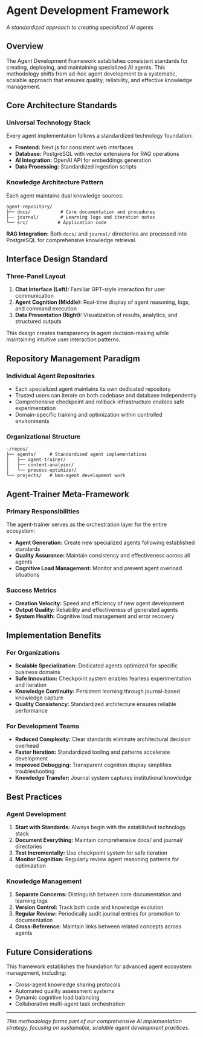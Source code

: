 # Agent Development Framework
*A standardized approach to creating specialized AI agents*

## Overview

The Agent Development Framework establishes consistent standards for creating, deploying, and maintaining specialized AI agents. This methodology shifts from ad-hoc agent development to a systematic, scalable approach that ensures quality, reliability, and effective knowledge management.

## Core Architecture Standards

### Universal Technology Stack
Every agent implementation follows a standardized technology foundation:

- **Frontend:** Next.js for consistent web interfaces
- **Database:** PostgreSQL with vector extensions for RAG operations
- **AI Integration:** OpenAI API for embeddings generation
- **Data Processing:** Standardized ingestion scripts

### Knowledge Architecture Pattern
Each agent maintains dual knowledge sources:

```
agent-repository/
├── docs/           # Core documentation and procedures
├── journal/        # Learning logs and iteration notes
└── src/           # Application code
```

**RAG Integration:** Both `docs/` and `journal/` directories are processed into PostgreSQL for comprehensive knowledge retrieval.

## Interface Design Standard

### Three-Panel Layout
1. **Chat Interface (Left):** Familiar GPT-style interaction for user communication
2. **Agent Cognition (Middle):** Real-time display of agent reasoning, logs, and command execution
3. **Data Presentation (Right):** Visualization of results, analytics, and structured outputs

This design creates transparency in agent decision-making while maintaining intuitive user interaction patterns.

## Repository Management Paradigm

### Individual Agent Repositories
- Each specialized agent maintains its own dedicated repository
- Trusted users can iterate on both codebase and database independently
- Comprehensive checkpoint and rollback infrastructure enables safe experimentation
- Domain-specific training and optimization within controlled environments

### Organizational Structure
```
~/repos/
├── agents/     # Standardized agent implementations
│   ├── agent-trainer/
│   ├── content-analyzer/
│   └── process-optimizer/
└── projects/   # Non-agent development work
```

## Agent-Trainer Meta-Framework

### Primary Responsibilities
The agent-trainer serves as the orchestration layer for the entire ecosystem:

- **Agent Generation:** Create new specialized agents following established standards
- **Quality Assurance:** Maintain consistency and effectiveness across all agents
- **Cognitive Load Management:** Monitor and prevent agent overload situations

### Success Metrics
- **Creation Velocity:** Speed and efficiency of new agent development
- **Output Quality:** Reliability and effectiveness of generated agents
- **System Health:** Cognitive load management and error recovery

## Implementation Benefits

### For Organizations
- **Scalable Specialization:** Dedicated agents optimized for specific business domains
- **Safe Innovation:** Checkpoint system enables fearless experimentation and iteration
- **Knowledge Continuity:** Persistent learning through journal-based knowledge capture
- **Quality Consistency:** Standardized architecture ensures reliable performance

### For Development Teams
- **Reduced Complexity:** Clear standards eliminate architectural decision overhead
- **Faster Iteration:** Standardized tooling and patterns accelerate development
- **Improved Debugging:** Transparent cognition display simplifies troubleshooting
- **Knowledge Transfer:** Journal system captures institutional knowledge

## Best Practices

### Agent Development
1. **Start with Standards:** Always begin with the established technology stack
2. **Document Everything:** Maintain comprehensive docs/ and journal/ directories
3. **Test Incrementally:** Use checkpoint system for safe iteration
4. **Monitor Cognition:** Regularly review agent reasoning patterns for optimization

### Knowledge Management
1. **Separate Concerns:** Distinguish between core documentation and learning logs
2. **Version Control:** Track both code and knowledge evolution
3. **Regular Review:** Periodically audit journal entries for promotion to documentation
4. **Cross-Reference:** Maintain links between related concepts across agents

## Future Considerations

This framework establishes the foundation for advanced agent ecosystem management, including:
- Cross-agent knowledge sharing protocols
- Automated quality assessment systems
- Dynamic cognitive load balancing
- Collaborative multi-agent task orchestration

---

*This methodology forms part of our comprehensive AI implementation strategy, focusing on sustainable, scalable agent development practices.*
